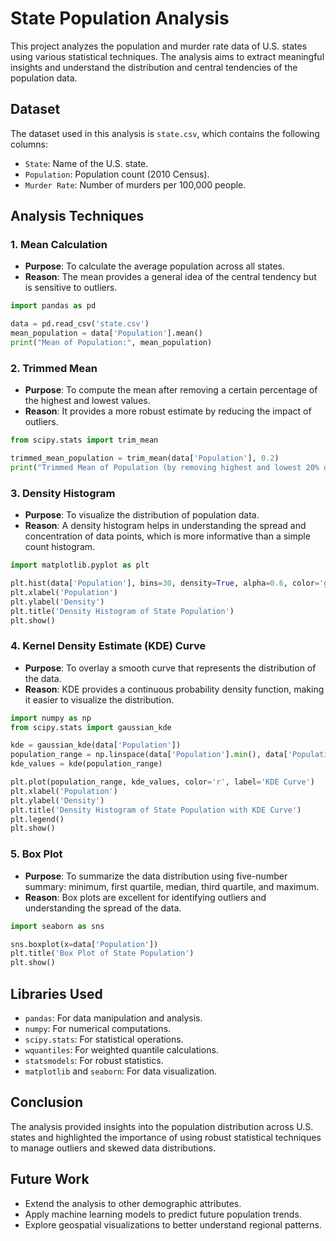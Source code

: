 # State Population Analysis

This project analyzes the population and murder rate data of U.S. states using various statistical techniques. The analysis aims to extract meaningful insights and understand the distribution and central tendencies of the population data.

## Dataset

The dataset used in this analysis is `state.csv`, which contains the following columns:

- `State`: Name of the U.S. state.
- `Population`: Population count (2010 Census).
- `Murder Rate`: Number of murders per 100,000 people.

## Analysis Techniques

### 1. Mean Calculation

- **Purpose**: To calculate the average population across all states.
- **Reason**: The mean provides a general idea of the central tendency but is sensitive to outliers.

```python
import pandas as pd

data = pd.read_csv('state.csv')
mean_population = data['Population'].mean()
print("Mean of Population:", mean_population)
```

### 2. Trimmed Mean

- **Purpose**: To compute the mean after removing a certain percentage of the highest and lowest values.
- **Reason**: It provides a more robust estimate by reducing the impact of outliers.

```python
from scipy.stats import trim_mean

trimmed_mean_population = trim_mean(data['Population'], 0.2)
print("Trimmed Mean of Population (by removing highest and lowest 20% data):", trimmed_mean_population)
```

### 3. Density Histogram

- **Purpose**: To visualize the distribution of population data.
- **Reason**: A density histogram helps in understanding the spread and concentration of data points, which is more informative than a simple count histogram.

```python
import matplotlib.pyplot as plt

plt.hist(data['Population'], bins=30, density=True, alpha=0.6, color='g', edgecolor='black')
plt.xlabel('Population')
plt.ylabel('Density')
plt.title('Density Histogram of State Population')
plt.show()
```

### 4. Kernel Density Estimate (KDE) Curve

- **Purpose**: To overlay a smooth curve that represents the distribution of the data.
- **Reason**: KDE provides a continuous probability density function, making it easier to visualize the distribution.

```python
import numpy as np
from scipy.stats import gaussian_kde

kde = gaussian_kde(data['Population'])
population_range = np.linspace(data['Population'].min(), data['Population'].max(), 1000)
kde_values = kde(population_range)

plt.plot(population_range, kde_values, color='r', label='KDE Curve')
plt.xlabel('Population')
plt.ylabel('Density')
plt.title('Density Histogram of State Population with KDE Curve')
plt.legend()
plt.show()
```

### 5. Box Plot

- **Purpose**: To summarize the data distribution using five-number summary: minimum, first quartile, median, third quartile, and maximum.
- **Reason**: Box plots are excellent for identifying outliers and understanding the spread of the data.

```python
import seaborn as sns

sns.boxplot(x=data['Population'])
plt.title('Box Plot of State Population')
plt.show()
```

## Libraries Used

- `pandas`: For data manipulation and analysis.
- `numpy`: For numerical computations.
- `scipy.stats`: For statistical operations.
- `wquantiles`: For weighted quantile calculations.
- `statsmodels`: For robust statistics.
- `matplotlib` and `seaborn`: For data visualization.

## Conclusion

The analysis provided insights into the population distribution across U.S. states and highlighted the importance of using robust statistical techniques to manage outliers and skewed data distributions.

## Future Work

- Extend the analysis to other demographic attributes.
- Apply machine learning models to predict future population trends.
- Explore geospatial visualizations to better understand regional patterns.


